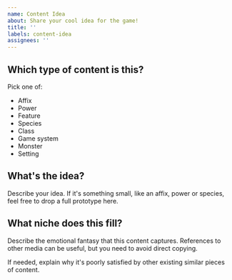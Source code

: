 ```yaml
---
name: Content Idea
about: Share your cool idea for the game!
title: ''
labels: content-idea
assignees: ''
---
```


## Which type of content is this?

Pick one of:

- Affix
- Power
- Feature
- Species
- Class
- Game system
- Monster
- Setting

## What's the idea?

Describe your idea. If it's something small, like an affix, power or species, feel free to drop a full prototype here.

## What niche does this fill?

Describe the emotional fantasy that this content captures.
References to other media can be useful, but you need to avoid direct copying.

If needed, explain why it's poorly satisfied by other existing similar pieces of content.
